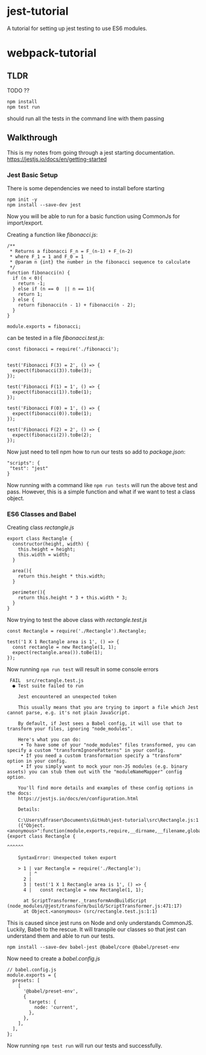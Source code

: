 # jest-tutorial
A tutorial for setting up jest testing to use ES6 modules.

# webpack-tutorial

## TLDR
TODO ??
```
npm install
npm test run
```
should run all the tests in the command line with them passing

## Walkthrough
This is my notes from going through a jest starting documentation.  https://jestjs.io/docs/en/getting-started

### Jest Basic Setup
There is some dependencies we need to install before starting


```
npm init -y
npm install --save-dev jest
```

Now you will be able to run for a basic function using CommonJs for import/export.

Creating a function like _fibonacci.js_:
```
/**
 * Returns a fibonacci F_n = F_(n-1) + F_(n-2)
 * where F_1 = 1 and F_0 = 1
 * @param n {int} the number in the fibonacci sequence to calculate
 */
function fibonacci(n) {
  if (n < 0){
    return -1;
  } else if (n == 0  || n == 1){
    return 1;
  } else {
    return fibonacci(n - 1) + fibonacci(n - 2);
  }
}

module.exports = fibonacci;
```

can be tested in a file _fibonacci.test.js_:
```
const fibonacci = require('./fibonacci');


test('Fibonacci F(3) = 2', () => {
  expect(fibonacci(3)).toBe(3);
});

test('Fibonacci F(1) = 1', () => {
  expect(fibonacci(1)).toBe(1);
});

test('Fibonacci F(0) = 1', () => {
  expect(fibonacci(0)).toBe(1);
});

test('Fibonacci F(2) = 2', () => {
  expect(fibonacci(2)).toBe(2);
});
```
Now just need to tell npm how to run our tests so add to _package.json_:
```
"scripts": {
 "test": "jest"
}
```


Now running with a command like `npm run tests` will run the above test and pass.
However, this is a simple function and what if we want to test a class object.



### ES6 Classes and Babel
Creating class _rectangle.js_
```
export class Rectangle {
  constructor(height, width) {
    this.height = height;
    this.width = width;
  }

  area(){
    return this.height * this.width;
  }

  perimeter(){
    return this.height * 3 + this.width * 3;
  }
}
```

Now trying to test the above class with _rectangle.test.js_
```
const Rectangle = require('./Rectangle').Rectangle;

test('1 X 1 Rectangle area is 1', () => {
  const rectangle = new Rectangle(1, 1);
  expect(rectangle.area()).toBe(1);
});
```
Now running `npm run test` will result in some console errors

```
 FAIL  src/rectangle.test.js
  ● Test suite failed to run

    Jest encountered an unexpected token

    This usually means that you are trying to import a file which Jest cannot parse, e.g. it's not plain JavaScript.

    By default, if Jest sees a Babel config, it will use that to transform your files, ignoring "node_modules".

    Here's what you can do:
     • To have some of your "node_modules" files transformed, you can specify a custom "transformIgnorePatterns" in your config.
     • If you need a custom transformation specify a "transform" option in your config.
     • If you simply want to mock your non-JS modules (e.g. binary assets) you can stub them out with the "moduleNameMapper" config option.

    You'll find more details and examples of these config options in the docs:
    https://jestjs.io/docs/en/configuration.html

    Details:

    C:\Users\dfraser\Documents\GitHub\jest-tutorial\src\Rectangle.js:1
    ({"Object.<anonymous>":function(module,exports,require,__dirname,__filename,global,jest){export class Rectangle {
                                                                                             ^^^^^^

    SyntaxError: Unexpected token export

    > 1 | var Rectangle = require('./Rectangle');
        | ^
      2 |
      3 | test('1 X 1 Rectangle area is 1', () => {
      4 |   const rectangle = new Rectangle(1, 1);

      at ScriptTransformer._transformAndBuildScript (node_modules/@jest/transform/build/ScriptTransformer.js:471:17)
      at Object.<anonymous> (src/rectangle.test.js:1:1)
```

This is caused since jest runs on Node and only understands CommonJS.
Luckily, Babel to the rescue. It will transpile our classes so that jest
can understand them and able to run our tests.


```
npm install --save-dev babel-jest @babel/core @babel/preset-env
```

Now need to create a _babel.config.js_
```
// babel.config.js
module.exports = {
  presets: [
    [
      '@babel/preset-env',
      {
        targets: {
          node: 'current',
        },
      },
    ],
  ],
};
```

Now running `npm test run` will run our tests and successfully.